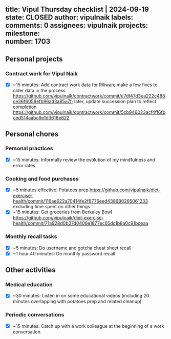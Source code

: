 title:	Vipul Thursday checklist | 2024-09-19
state:	CLOSED
author:	vipulnaik
labels:	
comments:	0
assignees:	vipulnaik
projects:	
milestone:	
number:	1703
--
## Personal projects

### Contract work for Vipul Naik

- [x] ~15 minutes: Add contract work data for Riliwan; make a few fixes to older data in the process https://github.com/vipulnaik/contractwork/commit/e7df47d3ea222c488ce36f6058efb96ad3a85a7f; later, update succession plan to reflect completion https://github.com/vipulnaik/contractwork/commit/5cb946023acf4ff6fbced514aabc8e1d3618e822

## Personal chores

### Personal practices

- [x] ~15 minutes: Informally review the evolution of my mindfulness and error rates
### Cooking and food purchases

- [x] ~5 minutes effective: Potatoes prep https://github.com/vipulnaik/diet-exercise-health/commit/116ae622a70414fe2f8776eed438680265061233 excluding time spent on other things
- [x] ~15 minutes: Get groceries from Berkeley Bowl https://github.com/vipulnaik/diet-exercise-health/commit/71a928d0b37d0406e1877ec65dc1b8a0c91bceaa

### Monthly recall tasks

- [x] ~5 minutes: Do username and gotcha cheat sheet recall
- [x] ~1 hour 40 minutes: Do monthly password recall

## Other activities

### Medical education

- [x] ~30 minutes: Listen in on some educational videos (including 20 minutes overlapping with potatoes prep and related cleanup)

### Periodic conversations

- [x] ~15 minutes: Catch up with a work colleague at the beginning of a work conversation
